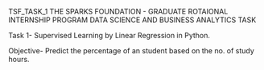 TSF_TASK_1
THE SPARKS FOUNDATION - GRADUATE ROTAIONAL INTERNSHIP PROGRAM DATA SCIENCE AND BUSINESS ANALYTICS TASK

Task 1- Supervised Learning by Linear Regression in Python.

Objective- Predict the percentage of an student based on the no. of study hours.
